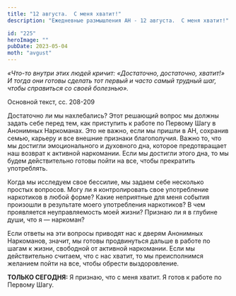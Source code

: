 ```yaml
---
title: "12 августа.  С меня хватит!"
description: "Ежедневные размышления АН - 12 августа.  С меня хватит!"

id: "225"
heroImage: ""
pubDate: 2023-05-04
moth: "avgust"
---
```


_«Что-то внутри этих людей кричит: «Достаточно, достаточно, хватит!» И тогда
они готовы сделать тот первый и часто самый трудный шаг, чтобы справиться со
своей болезнью»._

Основной текст, сс. 208-209

Достаточно ли мы нахлебались? Этот решающий вопрос мы должны задать себе перед
тем, как приступить к работе по Первому Шагу в Анонимных Наркоманах. Это не
важно, если мы пришли в АН, сохранив семью, карьеру и все внешние признаки
благополучия. Важно то, что мы достигли эмоционального и духовного дна,
которое предотвращает наш возврат к активной наркомании. Если мы достигли
этого дна, то мы будем действительно готовы пойти на все, чтобы прекратить
употреблять.

Когда мы исследуем свое бессилие, мы задаем себе несколько простых вопросов.
Могу ли я контролировать свое употребление наркотиков в любой форме? Какие
неприятные для меня события произошли в результате моего употребления
наркотиков? В чем проявляется неуправляемость моей жизни? Признаю ли я в
глубине души, что я — наркоман?

Если ответы на эти вопросы приводят нас к дверям Анонимных Наркоманов, значит,
мы готовы продвинуться дальше в работе по шагам к жизни, свободной от активной
наркомании. Если мы действительно считаем, что с нас хватит, то мы
преисполнимся желанием пойти на все, чтобы обрести выздоровление.

**ТОЛЬКО СЕГОДНЯ:** Я признаю, что с меня хватит. Я готов к работе по Первому
Шагу.

